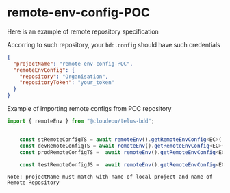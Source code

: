 # remote-env-config-POC 

Here is an example of remote repository specification

Accorring to such repository, your `bdd.config` should have such credentials 

```json
{
  "projectName": "remote-env-config-POC",
  "remoteEnvConfig": {
    "repository": "Organisation",
    "repositoryToken": "your_token"
  }
}
```

Example of importing remote configs from POC repository
```typescript
import { remoteEnv } from "@cloudeou/telus-bdd";


    const stRemoteConfigTS = await remoteEnv().getRemoteEnvConfig<EC>('st', true);
    const devRemoteConfigTS = await remoteEnv().getRemoteEnvConfig<EC>('dev', true);
    const prodRemoteConfigTS =  await remoteEnv().getRemoteEnvConfig<EC>('prod', true)

    const testRemoteConfigJS =  await remoteEnv().getRemoteEnvConfig<EC>('test', false)
```

`Note: projectName must match with name of local project and name of Remote Repository `
